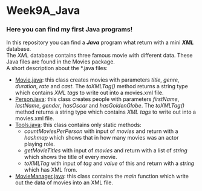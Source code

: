 # Week9A_Java
<h3>Here you can find my first Java programs!</h3>

In this repository you can find a <i><b>Java</b></i> program what return with a mini <i><b>XML</b></i> database.  
The <i>XML</i> database contains three famous movie with different data.
These Java files are found in the Movies package.  
A short description about the *.java files:  
- [Movie.java](Movies/Movie.java): this class creates movies with parameters <i>title</i>, <i>genre</i>, <i>duration</i>, <i>rate</i> and <i>cast</i>. The <i>toXMLTag()</i> method returns a string type which contains <i>XML tags</i> to write out into a movies.xml file.  
- [Person.java](Movies/Person.java): this class creates people with parameters <i>firstName</i>, <i>lastName</i>, <i>gender</i>, <i>hasOscar</i> and <i>hasGoldenGlobe</i>. The <i>toXMLTag()</i> method returns a string type which contains <i>XML tags</i> to write out into a movies.xml file.  
- [Tools.java](Movies/Tools.java): this class contains only static methods:
  - <i>countMoviesPerPerson</i> with input of <i>movies</i> and return with a <i>hashmap</i> which shows that in how many movies was an actor playing role.
  - <i>getMovieTitles</i> with input of <i>movies</i> and return with a list of <i>string</i> which shows the title of every movie.
  - <i>toXMLTag</i> with input of <i>tag</i> and <i>value</i> of this and return with a <i>string</i> which has XML from.
- [MovieManager.java](Movies/MovieManager.java): this class contains the <i>main</i> function which write out the data of movies into an XML file. 
